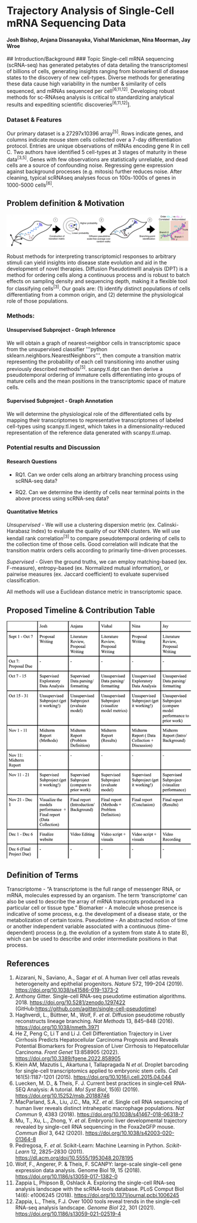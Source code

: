 # Trajectory Analysis of Single-Cell mRNA Sequencing Data 
<h4 style="text-align:left">
Josh Bishop, Anjana Dissanayaka, Vishal Manickman, Nina Moorman, Jay Wroe
</h4>
## Introduction/Background 
### Topic
Single-cell mRNA sequencing (scRNA-seq) has generated petabytes of data detailing the transcriptomesI of billions of cells, generating insights ranging from biomarkersII of disease states to the discovery of new cell-types. Diverse methods for generating these data cause high variability in the number & similarity of cells sequenced, and mRNAs sequenced per cell<sup>[6,11,12]</sup>. Developing robust methods for sc-RNAseq analysis is critical to standardizing analytical results and expediting scientific discoveries<sup>[6,11,12]</sup>]</sup>.

### Dataset & Features
Our primary dataset is a 27297x10396 array<sup>[5]</sup>. Rows indicate genes, and columns indicate mouse stem cells collected over a 7-day differentiation protocol. Entries are unique observations of mRNAs encoding gene R in cell C. Two authors have identified 5 cell-types at 3 stages of maturity in these data<sup>[3,5]</sup>.
Genes with few observations are statistically unreliable, and dead cells are a source of confounding noise. Regressing gene expression against background processes (e.g. mitosis) further reduces noise. After cleaning, typical scRNAseq analyses focus on 100s-1000s of genes in 1000-5000 cells<sup>[6]</sup>.

## Problem definition & Motivation

![Proposal Figure](proposal_figure.PNG)

Robust methods for interpreting transcriptomicI responses to arbitrary stimuli can yield insights into disease state evolution and aid in the development of novel therapies. Diffusion PseudotimeIII analysis (DPT) is a method for ordering cells along a continuous process and is robust to batch effects on sampling density and sequencing depth, making it a flexible tool for classifying cells<sup>[3]</sup>.
Our goals are: (1) identify distinct populations of cells differentiating from a common origin, and (2) determine the physiological role of those populations.

### Methods:
#### Unsupervised Subproject - Graph Inference
We will obtain a graph of nearest-neighbor cells in transcriptomic space from the unsupervised classifier '''python sklearn.neighbors.NearestNeighbors''', then compute a transition matrix representing the probability of each cell transitioning into another using previously described methods<sup>[5]</sup>. scanpy.tl.dpt can then derive a pseudotemporal ordering of immature cells differentiating into groups of mature cells and the mean positions in the transcriptomic space of mature cells.
#### Supervised Subproject - Graph Annotation
We will determine the physiological role of the differentiated cells by mapping their transcriptomes to representative transcriptomes of labeled cell-types using scanpy.tl.ingest, which takes in a dimensionality-reduced representation of the reference data generated with scanpy.tl.umap.

### Potential results and Discussion
#### Research Questions
* RQ1. Can we order cells along an arbitrary branching process using scRNA-seq data? 

* RQ2. Can we determine the identity of cells near terminal points in the above process using scRNA-seq data?

#### Quantitative Metrics 
_Unsupervised_ - We will use a clustering dispersion metric (ex. Calinski-Harabasz Index) to evaluate the quality of our KNN clusters. We will use kendall rank correlation<sup>[3]</sup> to compare pseudotemporal ordering of cells to the collection time of those cells. Good correlation will indicate that the transition matrix orders cells according to primarily time-driven processes.

_Supervised_ - Given the ground truths, we can employ matching-based (ex. F-measure), entropy-based (ex. Normalized mutual information), or pairwise measures (ex. Jaccard coefficient) to evaluate supervised classification.

All methods will use a Euclidean distance metric in transcriptomic space.


## Proposed Timeline & Contribution Table

![Proposal Timeline](proposal_timeline.png)


## Definition of Terms
Transcriptome - “A transcriptome is the full range of messenger RNA, or mRNA, molecules expressed by an organism. The term ‘transcriptome’ can also be used to describe the array of mRNA transcripts produced in a particular cell or tissue type.”
Biomarker - A molecule whose presence is indicative of some process, e.g. the development of a disease state, or the metabolization of certain toxins.
Pseudotime - An abstracted notion of time or another independent variable associated with a continuous (time-dependent) process (e.g. the evolution of a system from state A to state B), which can be used to describe and order intermediate positions in that process.

## References
1. Aizarani, N., Saviano, A., Sagar _et al_. A human liver cell atlas reveals heterogeneity and epithelial progenitors. _Nature_ 572, 199–204 (2019). https://doi.org/10.1038/s41586-019-1373-2 
2. Anthony Gitter. Single-cell RNA-seq pseudotime estimation algorithms. 2018. https://doi.org/10.5281/zenodo.1297422 (GitHub:https://github.com/agitter/single-cell-pseudotime) 
3. Haghverdi, L., Büttner, M., Wolf, F. _et al_. Diffusion pseudotime robustly reconstructs lineage branching. _Nat Methods_ 13, 845–848 (2016). https://doi.org/10.1038/nmeth.3971 
4. He Z, Peng C, Li T and Li J. Cell Differentiation Trajectory in Liver Cirrhosis Predicts Hepatocellular Carcinoma Prognosis and Reveals Potential Biomarkers for Progression of Liver Cirrhosis to Hepatocellular Carcinoma. _Front Genet_ 13:858905 (2022). https://doi.org/10.3389/fgene.2022.858905 
5. Klein AM, Mazutis L, Akartuna I, Tallapragada N _et al_. Droplet barcoding for single-cell transcriptomics applied to embryonic stem cells. _Cell_ 161(5):1187-1201 (2015). https://doi.org/10.1016/j.cell.2015.04.044
6. Luecken, M. D., & Theis, F. J. Current best practices in single‐cell RNA‐SEQ Analysis: A tutorial. _Mol Syst Biol_, 15(6) (2019). https://doi.org/10.15252/msb.20188746 
7. MacParland, S.A., Liu, J.C., Ma, XZ. _et al_. Single cell RNA sequencing of human liver reveals distinct intrahepatic macrophage populations. _Nat Commun_ 9, 4383 (2018). https://doi.org/10.1038/s41467-018-06318-7 
8. Mu, T., Xu, L., Zhong, Y. _et al_. Embryonic liver developmental trajectory revealed by single-cell RNA sequencing in the Foxa2eGFP mouse. _Commun Biol_ 3, 642 (2020). https://doi.org/10.1038/s42003-020-01364-8 
9. Pedregosa, F. _et al_. Scikit-Learn: Machine Learning in Python. _Scikit-Learn_ 12, 2825–2830 (2011). https://dl.acm.org/doi/10.5555/1953048.2078195 
10. Wolf, F., Angerer, P. & Theis, F. SCANPY: large-scale single-cell gene expression data analysis. Genome Biol 19, 15 (2018). https://doi.org/10.1186/s13059-017-1382-0 
11. Zappia L, Phipson B, Oshlack A. Exploring the single-cell RNA-seq analysis landscape with the scRNA-tools database. PLoS Comput Biol 14(6): e1006245 (2018). https://doi.org/10.1371/journal.pcbi.1006245 
12. Zappia, L., Theis, F.J. Over 1000 tools reveal trends in the single-cell RNA-seq analysis landscape. _Genome Biol_ 22, 301 (2021). https://doi.org/10.1186/s13059-021-02519-4
